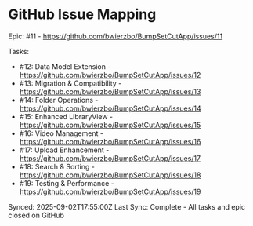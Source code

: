 # GitHub Issue Mapping

Epic: #11 - https://github.com/bwierzbo/BumpSetCutApp/issues/11

Tasks:
- #12: Data Model Extension - https://github.com/bwierzbo/BumpSetCutApp/issues/12
- #13: Migration & Compatibility - https://github.com/bwierzbo/BumpSetCutApp/issues/13
- #14: Folder Operations - https://github.com/bwierzbo/BumpSetCutApp/issues/14
- #15: Enhanced LibraryView - https://github.com/bwierzbo/BumpSetCutApp/issues/15
- #16: Video Management - https://github.com/bwierzbo/BumpSetCutApp/issues/16
- #17: Upload Enhancement - https://github.com/bwierzbo/BumpSetCutApp/issues/17
- #18: Search & Sorting - https://github.com/bwierzbo/BumpSetCutApp/issues/18
- #19: Testing & Performance - https://github.com/bwierzbo/BumpSetCutApp/issues/19

Synced: 2025-09-02T17:55:00Z
Last Sync: Complete - All tasks and epic closed on GitHub
